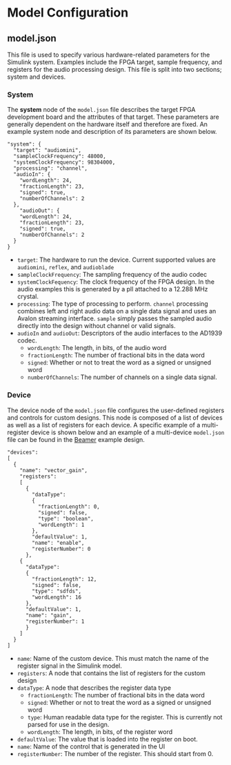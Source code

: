 # Model Configuration
## model.json
This file is used to specify various hardware-related parameters for the Simulink system.  Examples include the FPGA target, sample frequency, and registers for the audio processing design.  This file is split into two sections; system and devices.

### System

The **system** node of the `model.json` file describes the target FPGA development board and the attributes of that target.  These parameters are generally dependent on the hardware itself and therefore are fixed.  An example system node and description of its parameters are shown below.

```    
"system": {
  "target": "audiomini",
  "sampleClockFrequency": 48000,
  "systemClockFrequency": 98304000,
  "processing": "channel",
  "audioIn": {
    "wordLength": 24,
    "fractionLength": 23,
    "signed": true,
    "numberOfChannels": 2
  },
    "audioOut": {
    "wordLength": 24,
    "fractionLength": 23,
    "signed": true,
    "numberOfChannels": 2
  }
}
```
- `target`: The hardware to run the device.  Current supported values are `audiomini`, `reflex`, and `audioblade`
- `sampleClockFrequency`: The sampling frequency of the audio codec
- `systemClockFequency`: The clock frequency of the FPGA design.  In the audio examples this is generated by a pll attached to a 12.288 MHz crystal.
- `processing`: The type of processing to perform.  `channel` processing combines left and right audio data on a single data signal and uses an Avalon streaming interface.  `sample` simply passes the sampled audio directly into the design without channel or valid signals.
- `audioIn` and `audioOut`: Descriptors of the audio interfaces to the AD1939 codec.
	- `wordLength`: The length, in bits, of the audio word
	- `fractionLength`: The number of fractional bits in the data word
	- `signed`: Whether or not to treat the word as a signed or unsigned word
	- `numberOfChannels`: The number of channels on a single data signal.

### Device
The device node of the `model.json` file configures the user-defined registers and controls for custom designs.  This node is composed of a list of devices as well as a list of registers for each device.  A specific example of a multi-register device is shown below and an example of a multi-device `model.json` file can be found in the [Beamer](https://github.com/fpga-open-speech-tools/simulink_models/tree/dev/models/Beamer) example design.
```
"devices": 
[
  {
    "name": "vector_gain",
    "registers": 
    [
      {
        "dataType": 
        {
          "fractionLength": 0,
          "signed": false,
          "type": "boolean",
          "wordLength": 1
        },
        "defaultValue": 1,
        "name": "enable",
        "registerNumber": 0
      },
    {
      "dataType": 
      {
        "fractionLength": 12,
        "signed": false,
        "type": "sdfds",
        "wordLength": 16
      },
      "defaultValue": 1,
      "name": "gain",
      "registerNumber": 1
      }
    ]
  }
]
```

- `name`: Name of the custom device.  This must match the name of the register signal in the Simulink model.
- `registers`: A node that contains the list of registers for the custom design
- `dataType`: A node that describes the register data type
	- `fractionLength`: The number of fractional bits in the data word
	- `signed`: Whether or not to treat the word as a signed or unsigned word	
  - `type`: Human readable data type for the register.  This is currently not parsed for use in the design.
  - `wordLength`: The length, in bits, of the register word
- `defaultValue`: The value that is loaded into the register on boot.
- `name`: Name of the control that is generated in the UI
- `registerNumber`: The number of the register.  This should start from 0.
